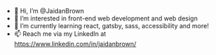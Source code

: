- 👋 Hi, I’m @JaidanBrown
- 👀 I’m interested in front-end web development and web design
- 🌱 I’m currently learning react, gatsby, sass, accessibility and more!
- 📫 Reach me via my LinkedIn at https://www.linkedin.com/in/jaidanbrown/

<!---
JaidanBrown/JaidanBrown is a ✨ special ✨ repository because its `README.md` (this file) appears on your GitHub profile.
You can click the Preview link to take a look at your changes.
--->
